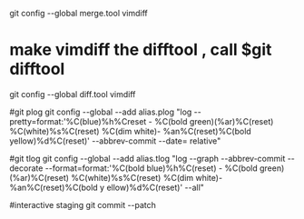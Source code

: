 git config --global merge.tool vimdiff

# make vimdiff the difftool , call $git difftool
git config --global diff.tool vimdiff

#git plog
git config --global --add alias.plog "log --pretty=format:'%C(blue)%h%Creset - %C(bold green)(%ar)%C(reset) %C(white)%s%C(reset) %C(dim white)- %an%C(reset)%C(bold yellow)%d%C(reset)' --abbrev-commit --date=    relative"

#git tlog
git config --global --add alias.tlog "log --graph --abbrev-commit --decorate --format=format:'%C(bold blue)%h%C(reset) - %C(bold green)(%ar)%C(reset) %C(white)%s%C(reset) %C(dim white)- %an%C(reset)%C(bold y    ellow)%d%C(reset)' --all"

#interactive staging 
git commit --patch
